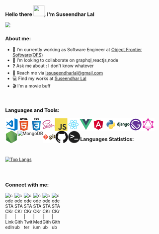 ### Hello there <img src="https://raw.githubusercontent.com/TheDudeThatCode/TheDudeThatCode/master/Assets/Hi.gif" width="35" height="35" style="max-width:100%;">, I'm Suseendhar Lal

![](https://komarev.com/ghpvc/?username=suseendharlal96)

### About me:

- 👔 I’m currently working as Software Engineer at [Object Frontier Software(OFS)][ofs]
- 🤝 I’m looking to collaborate on graphql,reactjs,node
- ❓  Ask me about : I don't know whatever
- 📲 Reach me via lssuseendharlal@gmail.com
- 💻 Find my works at [Suseendhar Lal][sus]
- 🎬 I'm a movie buff

<br/>

### Languages and Tools:
<div style="display:'block'">
<img align="left" alt="Visual Studio Code" height=40 max-width=100 src="https://raw.githubusercontent.com/github/explore/80688e429a7d4ef2fca1e82350fe8e3517d3494d/topics/visual-studio-code/visual-studio-code.png" />
<img align="left" alt="HTML5" height=40 max-width=100 src="https://raw.githubusercontent.com/github/explore/80688e429a7d4ef2fca1e82350fe8e3517d3494d/topics/html/html.png" />
<img align="left" alt="CSS3" height=40 max-width=100 src="https://raw.githubusercontent.com/github/explore/80688e429a7d4ef2fca1e82350fe8e3517d3494d/topics/css/css.png" />
<img align="left" alt="Sass" height=40 max-width=100 src="https://raw.githubusercontent.com/github/explore/80688e429a7d4ef2fca1e82350fe8e3517d3494d/topics/sass/sass.png" />
<img align="left" alt="JavaScript" height=40 max-width=100 src="https://raw.githubusercontent.com/github/explore/80688e429a7d4ef2fca1e82350fe8e3517d3494d/topics/javascript/javascript.png" />
<img align="left" alt="React" height=40 max-width=100 src="https://raw.githubusercontent.com/github/explore/80688e429a7d4ef2fca1e82350fe8e3517d3494d/topics/react/react.png" />
<img align="left" alt="Vue" height=40 max-width=100 src="https://raw.githubusercontent.com/github/explore/80688e429a7d4ef2fca1e82350fe8e3517d3494d/topics/vue/vue.png" />
<img align="left" alt="Angular" height=40 max-width=100 src="https://raw.githubusercontent.com/github/explore/80688e429a7d4ef2fca1e82350fe8e3517d3494d/topics/angular/angular.png" />
<img align="left" alt="Python" height=40 max-width=100 src="https://raw.githubusercontent.com/github/explore/80688e429a7d4ef2fca1e82350fe8e3517d3494d/topics/python/python.png" />
<img align="left" alt="Django" height=40 max-width=100 src="https://raw.githubusercontent.com/github/explore/80688e429a7d4ef2fca1e82350fe8e3517d3494d/topics/django/django.png" />
<img align="left" alt="Gatsby" height=40 max-width=100 src="https://raw.githubusercontent.com/github/explore/e94815998e4e0713912fed477a1f346ec04c3da2/topics/gatsby/gatsby.png" />
<img align="left" alt="GraphQL" height=40 max-width=100 src="https://raw.githubusercontent.com/github/explore/80688e429a7d4ef2fca1e82350fe8e3517d3494d/topics/graphql/graphql.png" />
<img align="left" alt="Node.js" height=40 max-width=100 src="https://raw.githubusercontent.com/github/explore/80688e429a7d4ef2fca1e82350fe8e3517d3494d/topics/nodejs/nodejs.png" />
<img align="left" alt="MongoDB" height=40 max-width=100 src="https://camo.githubusercontent.com/eaac62a970d1d8e326a6137b99515071b698ee38/68747470733a2f2f64657669636f6e732e6769746875622e696f2f64657669636f6e2f64657669636f6e2e6769742f69636f6e732f6d6f6e676f64622f6d6f6e676f64622d6f726967696e616c2d776f72646d61726b2e737667" />
<img align="left" alt="Git" height=40 max-width=100 src="https://raw.githubusercontent.com/github/explore/80688e429a7d4ef2fca1e82350fe8e3517d3494d/topics/git/git.png" />
<img align="left" alt="GitHub" height=40 max-width=100 src="https://raw.githubusercontent.com/github/explore/78df643247d429f6cc873026c0622819ad797942/topics/github/github.png" />
<img align="left" alt="Terminal" height=40 max-width=100 src="https://raw.githubusercontent.com/github/explore/80688e429a7d4ef2fca1e82350fe8e3517d3494d/topics/terminal/terminal.png" />
</div>

<br/>
<br/>

### Languages Statistics:

<br/>

[![Top Langs](https://github-readme-stats.vercel.app/api/top-langs/?username=suseendharlal96&theme=radical&layout=compact)](https://github.com/anuraghazra/github-readme-stats)

[linkedin]: https://www.linkedin.com/in/suseendhar-lal-312709155/
[github]: https://github.com/suseendharlal96
[ofs]: https://www.objectfrontier.com/
[fb]: https://www.facebook.com/suseendhar.lal.9/
[gmail]: mailto:lssuseendharlal@gmail.com/
[twitter]: https://www.twitter.com/SuseendharL
[medium]: https://medium.com/@lssuseendharlal
[sus]: https://suseendhar.netlify.app/projects

###

<br/>

### Connect with me:

[<img align="left" alt="codeSTACKr | LinkedIn" width="30px" src="https://img.icons8.com/color/2x/linkedin.png" />][linkedin]
[<img align="left" alt="codeSTACKr | Github" width="30px" src="https://img.icons8.com/color/2x/github.png" />][github]
[<img align="left" alt="codeSTACKr | Twitter" width="30px" src="https://img.icons8.com/color/2x/twitter.png" />][twitter]
[<img align="left" alt="codeSTACKr | Medium" width="30px" src="https://img.icons8.com/color/2x/medium-monogram.png" />][medium]
[<img align="left" alt="codeSTACKr | Github" width="30px" src="https://img.icons8.com/color/2x/gmail.png" />][gmail]
[<img align="left" alt="codeSTACKr | Github" width="30px" src="https://img.icons8.com/color/2x/facebook.png" />][fb]
